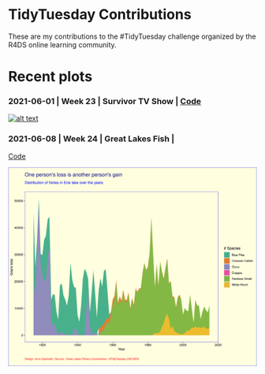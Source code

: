# TidyTuesday Contributions

These are my contributions to the #TidyTuesday challenge organized by the R4DS online learning community.


# Recent plots

### 2021-06-01 | Week 23 | Survivor TV Show | [Code](https://github.com/arungop/tidytuesday/tree/main/W23_2021)

[![alt text](https://github.com/arungop/tidytuesday/blob/main/W24_2021/SurvivoR.png)](https://github.com/arungop/tidytuesday/tree/main/W23_2021)

### 2021-06-08 | Week 24 | Great Lakes Fish |
[Code](https://github.com/arungop/tidytuesday/tree/main/W24_2021)

[![alt text](https://github.com/arungop/tidytuesday/blob/main/W24_2021/Erie.png)](https://github.com/arungop/tidytuesday/tree/main/W24_2021)
